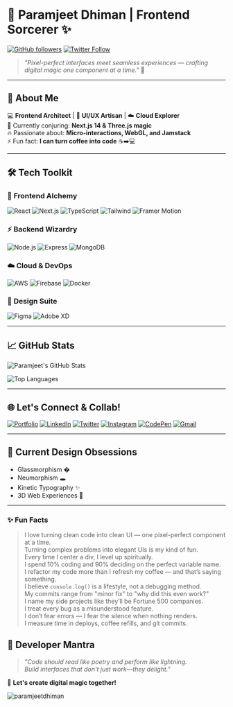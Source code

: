# 🚀 Paramjeet Dhiman | Frontend Sorcerer ✨

[![GitHub followers](https://img.shields.io/github/followers/paramjeetdhiman?style=social)](https://github.com/paramjeetdhiman)
[![Twitter Follow](https://img.shields.io/twitter/follow/paramdhiman_?style=social)](https://twitter.com/paramdhiman_)

> *"Pixel-perfect interfaces meet seamless experiences — crafting digital magic one component at a time."* 🔮

---

## 🎯 **About Me** 

💻 **Frontend Architect** | 🎨 **UI/UX Artisan** | ☁️ **Cloud Explorer**  
🌱 Currently conjuring: **Next.js 14 & Three.js magic**  
🔥 Passionate about: **Micro-interactions, WebGL, and Jamstack**  
⚡ Fun fact: **I can turn coffee into code** ☕➡️💻  

---

## 🛠 **Tech Toolkit**

### 🌈 **Frontend Alchemy**
![React](https://img.shields.io/badge/-React-61DAFB?logo=react&logoColor=black&style=flat)
![Next.js](https://img.shields.io/badge/-Next.js-000000?logo=next.js&logoColor=white&style=flat)
![TypeScript](https://img.shields.io/badge/-TypeScript-3178C6?logo=typescript&logoColor=white&style=flat)
![Tailwind](https://img.shields.io/badge/-Tailwind_CSS-38B2AC?logo=tailwind-css&logoColor=white&style=flat)
![Framer Motion](https://img.shields.io/badge/-Framer_Motion-0055FF?logo=framer&logoColor=white&style=flat)

### ⚡ **Backend Wizardry**
![Node.js](https://img.shields.io/badge/-Node.js-339933?logo=node.js&logoColor=white&style=flat)
![Express](https://img.shields.io/badge/-Express-000000?logo=express&logoColor=white&style=flat)
![MongoDB](https://img.shields.io/badge/-MongoDB-47A248?logo=mongodb&logoColor=white&style=flat)

### ☁️ **Cloud & DevOps**
![AWS](https://img.shields.io/badge/-AWS-232F3E?logo=amazon-aws&logoColor=white&style=flat)
![Firebase](https://img.shields.io/badge/-Firebase-FFCA28?logo=firebase&logoColor=black&style=flat)
![Docker](https://img.shields.io/badge/-Docker-2496ED?logo=docker&logoColor=white&style=flat)

### 🎨 **Design Suite**
![Figma](https://img.shields.io/badge/-Figma-F24E1E?logo=figma&logoColor=white&style=flat)
![Adobe XD](https://img.shields.io/badge/-Adobe_XD-FF61F6?logo=adobe-xd&logoColor=white&style=flat)

---

## 📈 **GitHub Stats**

![Paramjeet's GitHub Stats](https://github-readme-stats.vercel.app/api?username=paramjeetdhiman&show_icons=true&theme=radical&hide_border=true)

![Top Languages](https://github-readme-stats.vercel.app/api/top-langs/?username=paramjeetdhiman&layout=compact&theme=radical&hide_border=true)

---

## 🌐 **Let's Connect & Collab!**

[![Portfolio](https://img.shields.io/badge/Portfolio-000000?style=for-the-badge&logo=vercel&logoColor=white)](https://paramjeetdhiman.github.io)
[![LinkedIn](https://img.shields.io/badge/LinkedIn-0077B5?style=for-the-badge&logo=linkedin&logoColor=white)](https://www.linkedin.com/in/paramjeetdhiman/)
[![Twitter](https://img.shields.io/badge/Twitter-1DA1F2?style=for-the-badge&logo=twitter&logoColor=white)](https://twitter.com/paramdhiman_)
[![Instagram](https://img.shields.io/badge/Instagram-E4405F?style=for-the-badge&logo=instagram&logoColor=white)](https://www.instagram.com/paramjeetdhiman_/)
[![CodePen](https://img.shields.io/badge/CodePen-000000?style=for-the-badge&logo=codepen&logoColor=white)](https://codepen.io/paramjeetdhiman)
[![Gmail](https://img.shields.io/badge/paramjeetdhiman-D14836?style=for-the-badge&logo=gmail&logoColor=white)](mailto:paramjeetdhiman1997@gmail.com)

---

## 🎨 **Current Design Obsessions**
- Glassmorphism �  
- Neumorphism 🕳️  
- Kinetic Typography ✨  
- 3D Web Experiences 🚀  

---


### ✨ Fun Facts

> I love turning clean code into clean UI — one pixel-perfect component at a time.  
> Turning complex problems into elegant UIs is my kind of fun.  
> Every time I center a div, I level up spiritually.  
> I spend 10% coding and 90% deciding on the perfect variable name.  
> I refactor my code more than I refresh my coffee — and that’s saying something.  
> I believe `console.log()` is a lifestyle, not a debugging method.  
> My commits range from "minor fix" to "why did this even work?"  
> I name my side projects like they’ll be Fortune 500 companies.  
> I treat every bug as a misunderstood feature.  
> I don’t fear errors — I fear the silence when nothing renders.  
> I measure time in deploys, coffee refills, and git commits.

## 📜 **Developer Mantra**
> *"Code should read like poetry and perform like lightning.  
> Build interfaces that don't just work—they delight."*  

🔮 **Let's create digital magic together!**  

<p align="left"> <img src="https://komarev.com/ghpvc/?username=paramjeetdhiman&label=Profile%20views&color=0e75b6&style=flat" alt="paramjeetdhiman" /> </p>

